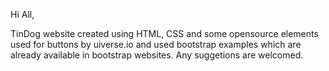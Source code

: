 Hi All,

TinDog website created using HTML, CSS and some opensource elements used for buttons by uiverse.io and used bootstrap examples which are already available in bootstrap websites. Any suggetions are welcomed.
